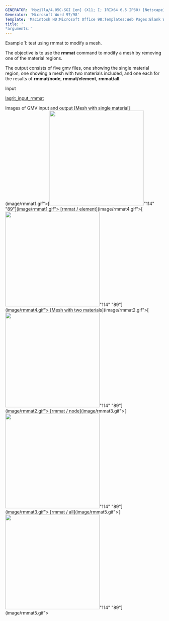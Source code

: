```yaml
---
GENERATOR: 'Mozilla/4.05C-SGI [en] (X11; I; IRIX64 6.5 IP30) [Netscape]'
Generator: 'Microsoft Word 97/98'
Template: 'Macintosh HD:Microsoft Office 98:Templates:Web Pages:Blank Web Page'
title: '
*arguments:'
---
```


Example 1: test using rmmat to modify a mesh.


 The objective is to use the **rmmat** command to modify a mesh by
 removing one of the material regions.

 The output consists of five gmv files, one showing the single material
 region, one showing a mesh with two materials included, and one each
 for the results of **rmmat/node**, **rmmat/element**, **rmmat/all**.

Input

 [lagrit\_input\_rmmat](../lagrit_input_rmmat)

Images of GMV input and output
[Mesh with single
material](image/rmmat1.gif">[<img height="300" width="300" src="https://lanl.github.io/LaGriT/assets/images/rmmat1_tn.gif">"114"
"89"](image/rmmat1.gif">
[rmmat / element](image/rmmat4.gif">[<img height="300" width="300" src="https://lanl.github.io/LaGriT/assets/images/rmmat4_tn.gif">"114"
"89"](image/rmmat4.gif">
[Mesh with two
materials](image/rmmat2.gif">[<img height="300" width="300" src="https://lanl.github.io/LaGriT/assets/images/rmmat2_tn.gif">"114"
"89"](image/rmmat2.gif">
[rmmat / node](image/rmmat3.gif">[<img height="300" width="300" src="https://lanl.github.io/LaGriT/assets/images/rmmat3_tn.gif">"114"
"89"](image/rmmat3.gif">
[rmmat / all](image/rmmat5.gif">[<img height="300" width="300" src="https://lanl.github.io/LaGriT/assets/images/rmmat5_tn.gif">"114"
"89"](image/rmmat5.gif">
